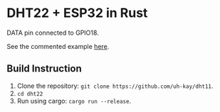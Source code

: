 # DHT22 + ESP32 in Rust

DATA pin connected to GPIO18.

See the commented example [here](https://github.com/uh-kay/dht22/blob/master/src/main.rs).

## Build Instruction

1. Clone the repository: `git clone https://github.com/uh-kay/dht11`.
2. `cd dht22`
3. Run using cargo: `cargo run --release`.